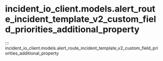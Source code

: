 # incident_io_client.models.alert_route_incident_template_v2_custom_field_priorities_additional_property

::: incident_io_client.models.alert_route_incident_template_v2_custom_field_priorities_additional_property
